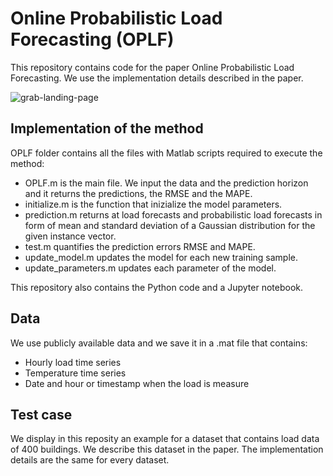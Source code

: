 # Online Probabilistic Load Forecasting (OPLF)

This repository contains code for the paper Online Probabilistic Load Forecasting. We use the implementation details described in the paper.

![grab-landing-page](predictions.gif)

## Implementation of the method

OPLF folder contains all the files with Matlab scripts required to execute the method:

* OPLF.m is the main file. We input the data and the prediction horizon and it returns the predictions, the RMSE and the MAPE.
* initialize.m is the function that inizialize the model parameters.
* prediction.m returns at load forecasts and probabilistic load forecasts in form of mean and standard deviation of a Gaussian distribution for the given instance vector.
* test.m quantifies the prediction errors RMSE and MAPE.
* update_model.m updates the model for each new training sample.
* update_parameters.m updates each parameter of the model.

This repository also contains the Python code and a Jupyter notebook.

## Data

We use publicly available data and we save it in a .mat file that contains:

* Hourly load time series
* Temperature time series
* Date and hour or timestamp when the load is measure

## Test case

We display in this reposity an example for a dataset that contains load data of 400 buildings. We describe this dataset in the paper. The implementation details are the same for every dataset.
